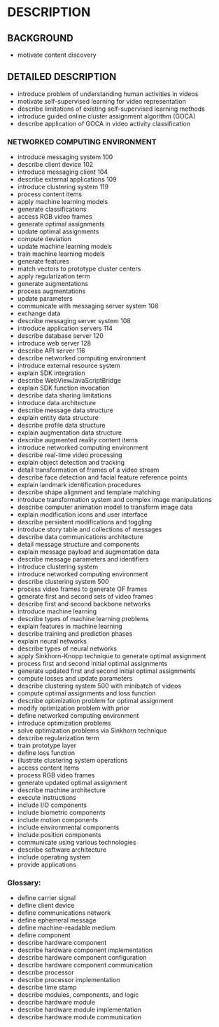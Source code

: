 # DESCRIPTION

## BACKGROUND

- motivate content discovery

## DETAILED DESCRIPTION

- introduce problem of understanding human activities in videos
- motivate self-supervised learning for video representation
- describe limitations of existing self-supervised learning methods
- introduce guided online cluster assignment algorithm (GOCA)
- describe application of GOCA in video activity classification

### NETWORKED COMPUTING ENVIRONMENT

- introduce messaging system 100
- describe client device 102
- introduce messaging client 104
- describe external applications 109
- introduce clustering system 119
- process content items
- apply machine learning models
- generate classifications
- access RGB video frames
- generate optimal assignments
- update optimal assignments
- compute deviation
- update machine learning models
- train machine learning models
- generate features
- match vectors to prototype cluster centers
- apply regularization term
- generate augmentations
- process augmentations
- update parameters
- communicate with messaging server system 108
- exchange data
- describe messaging server system 108
- introduce application servers 114
- describe database server 120
- introduce web server 128
- describe API server 116
- describe networked computing environment
- introduce external resource system
- explain SDK integration
- describe WebViewJavaScriptBridge
- explain SDK function invocation
- describe data sharing limitations
- introduce data architecture
- describe message data structure
- explain entity data structure
- describe profile data structure
- explain augmentation data structure
- describe augmented reality content items
- introduce networked computing environment
- describe real-time video processing
- explain object detection and tracking
- detail transformation of frames of a video stream
- describe face detection and facial feature reference points
- explain landmark identification procedures
- describe shape alignment and template matching
- introduce transformation system and complex image manipulations
- describe computer animation model to transform image data
- explain modification icons and user interface
- describe persistent modifications and toggling
- introduce story table and collections of messages
- describe data communications architecture
- detail message structure and components
- explain message payload and augmentation data
- describe message parameters and identifiers
- introduce clustering system
- introduce networked computing environment
- describe clustering system 500
- process video frames to generate OF frames
- generate first and second sets of video frames
- describe first and second backbone networks
- introduce machine learning
- describe types of machine learning problems
- explain features in machine learning
- describe training and prediction phases
- explain neural networks
- describe types of neural networks
- apply Sinkhorn-Knopp technique to generate optimal assignment
- process first and second initial optimal assignments
- generate updated first and second initial optimal assignments
- compute losses and update parameters
- describe clustering system 500 with minibatch of videos
- compute optimal assignments and loss function
- describe optimization problem for optimal assignment
- modify optimization problem with prior
- define networked computing environment
- introduce optimization problems
- solve optimization problems via Sinkhorn technique
- describe regularization term
- train prototype layer
- define loss function
- illustrate clustering system operations
- access content items
- process RGB video frames
- generate updated optimal assignment
- describe machine architecture
- execute instructions
- include I/O components
- include biometric components
- include motion components
- include environmental components
- include position components
- communicate using various technologies
- describe software architecture
- include operating system
- provide applications

### Glossary:

- define carrier signal
- define client device
- define communications network
- define ephemeral message
- define machine-readable medium
- define component
- describe hardware component
- describe hardware component implementation
- describe hardware component configuration
- describe hardware component communication
- describe processor
- describe processor implementation
- describe time stamp
- describe modules, components, and logic
- describe hardware module
- describe hardware module implementation
- describe hardware module communication

